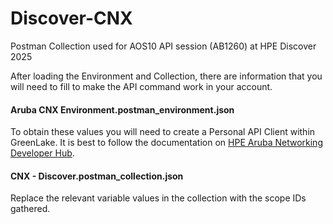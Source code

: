 # Discover-CNX
Postman Collection used for AOS10 API session (AB1260) at HPE Discover 2025

After loading the Environment and Collection, there are information that you will need to fill to make the API command work in your account.

#### Aruba CNX Environment.postman_environment.json 

To obtain these values you will need to create a Personal API Client within GreenLake. It is best to follow the documentation on [HPE Aruba Networking Developer Hub](https://developer.arubanetworks.com/new-central/docs/getting-started-with-rest-apis).

#### CNX - Discover.postman_collection.json

Replace the relevant variable values in the collection with the scope IDs gathered.

